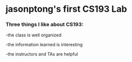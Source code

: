# jasonptong's first CS193 Lab
### Three things I like about CS193:
-the class is well organized

-the information learned is interesting

-the instructors and TAs are helpful
